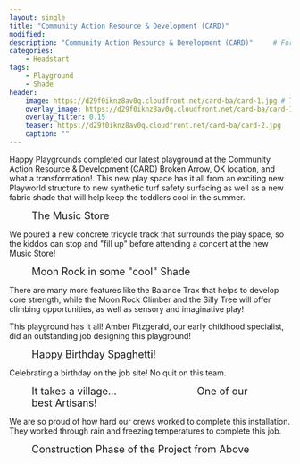 ```yaml
---
layout: single
title: "Community Action Resource & Development (CARD)"
modified:
description: "Community Action Resource & Development (CARD)"     # For Twitter, not the Title
categories:
    - Headstart
tags:
    - Playground
    - Shade
header:
    image: https://d29f0iknz8av0q.cloudfront.net/card-ba/card-1.jpg # Twitter (use 'overlay_image')
    overlay_image: https://d29f0iknz8av0q.cloudfront.net/card-ba/card-1.jpg  # Article header at 2048x768
    overlay_filter: 0.15
    teaser: https://d29f0iknz8av0q.cloudfront.net/card-ba/card-2.jpg   # Shrink image to 575x216 push
    caption: ""
---
```

Happy Playgrounds completed our latest playground at the Community Action Resource & Development (CARD) Broken Arrow, OK location, and what a transformation!.  This new play space has it all from an exciting new Playworld structure to new synthetic turf safety surfacing as well as a new fabric shade that will help keep the toddlers cool in the summer.  

<figure class="align-center"><img src="https://d29f0iknz8av0q.cloudfront.net/card-ba/card-3.jpg" alt="" />
<figcaption class="text-center" style="font-size: large">The Music Store</figcaption>
</figure>

We poured a new concrete tricycle track that surrounds the play space, so the kiddos can stop and "fill up" before attending a concert at the new Music Store! 

<figure class="align-center"><img src="https://d29f0iknz8av0q.cloudfront.net/card-ba/card-4.jpg" alt="" />
<figcaption class="text-center" style="font-size: large">Moon Rock in some "cool" Shade</figcaption>
</figure>

There are many more features like the Balance Trax that helps to develop core strength, while the Moon Rock Climber and the Silly Tree will offer climbing opportunities, as well as sensory and imaginative play! 

This playground has it all! Amber Fitzgerald, our early childhood specialist, did an outstanding job designing this playground! 

<figure class="align-center"><img src="https://d29f0iknz8av0q.cloudfront.net/card-ba/card-8.jpg" alt="" />
<figcaption class="text-center" style="font-size: large">Happy Birthday Spaghetti!</figcaption>
</figure>

Celebrating a birthday on the job site! No quit on this team.

<figure class="align-center"><img src="https://d29f0iknz8av0q.cloudfront.net/card-ba/card-7.jpg" alt="" />
<figcaption class="text-center" style="font-size: large">It takes a village...&emsp;&emsp;&emsp;&emsp;&emsp;&emsp;&emsp;&emsp;One of our best Artisans!</figcaption>
</figure>

We are so proud of how hard our crews worked to complete this installation. They worked through rain and freezing temperatures to complete this job. 

<figure class="align-center"><img src="https://d29f0iknz8av0q.cloudfront.net/card-ba/card-11.jpg" alt="" />
<figcaption class="text-center" style="font-size: large">Construction Phase of the Project from Above</figcaption>
</figure>



[CG]: https://www.cgtulsa.org
[CGD]: https://www.cgtulsa.org/donate
[blue]: /ironman-70-3-virginia-blue-ridge-2022-race-report/
[CGG]: /the-common-good2/
